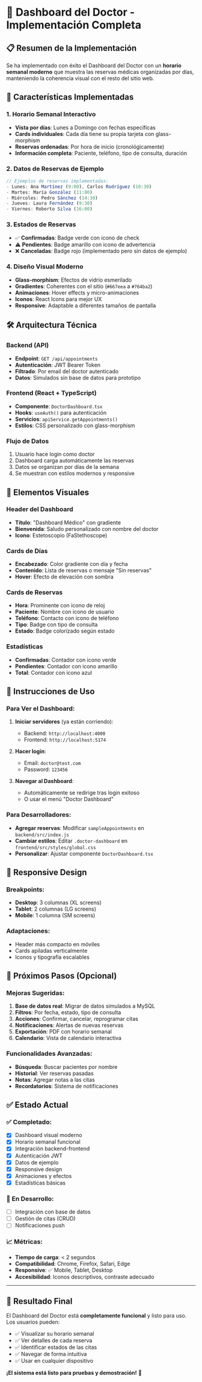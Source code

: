 # 🏥 Dashboard del Doctor - Implementación Completa

## 📋 Resumen de la Implementación

Se ha implementado con éxito el Dashboard del Doctor con un **horario semanal moderno** que muestra las reservas médicas organizadas por días, manteniendo la coherencia visual con el resto del sitio web.

## 🎯 Características Implementadas

### 1. **Horario Semanal Interactivo**
- **Vista por días**: Lunes a Domingo con fechas específicas
- **Cards individuales**: Cada día tiene su propia tarjeta con glass-morphism
- **Reservas ordenadas**: Por hora de inicio (cronológicamente)
- **Información completa**: Paciente, teléfono, tipo de consulta, duración

### 2. **Datos de Reservas de Ejemplo**
```javascript
// Ejemplos de reservas implementadas:
- Lunes: Ana Martínez (9:00), Carlos Rodríguez (10:30)
- Martes: María González (11:00)
- Miércoles: Pedro Sánchez (14:30)
- Jueves: Laura Fernández (9:30)
- Viernes: Roberto Silva (16:00)
```

### 3. **Estados de Reservas**
- ✅ **Confirmadas**: Badge verde con icono de check
- ⚠️ **Pendientes**: Badge amarillo con icono de advertencia
- ❌ **Canceladas**: Badge rojo (implementado pero sin datos de ejemplo)

### 4. **Diseño Visual Moderno**
- **Glass-morphism**: Efectos de vidrio esmerilado
- **Gradientes**: Coherentes con el sitio (`#667eea` a `#764ba2`)
- **Animaciones**: Hover effects y micro-animaciones
- **Iconos**: React Icons para mejor UX
- **Responsive**: Adaptable a diferentes tamaños de pantalla

## 🛠️ Arquitectura Técnica

### Backend (API)
- **Endpoint**: `GET /api/appointments`
- **Autenticación**: JWT Bearer Token
- **Filtrado**: Por email del doctor autenticado
- **Datos**: Simulados sin base de datos para prototipo

### Frontend (React + TypeScript)
- **Componente**: `DoctorDashboard.tsx`
- **Hooks**: `useAuth()` para autenticación
- **Servicios**: `apiService.getAppointments()`
- **Estilos**: CSS personalizado con glass-morphism

### Flujo de Datos
1. Usuario hace login como doctor
2. Dashboard carga automáticamente las reservas
3. Datos se organizan por días de la semana
4. Se muestran con estilos modernos y responsive

## 🎨 Elementos Visuales

### Header del Dashboard
- **Título**: "Dashboard Médico" con gradiente
- **Bienvenida**: Saludo personalizado con nombre del doctor
- **Icono**: Estetoscopio (FaStethoscope)

### Cards de Días
- **Encabezado**: Color gradiente con día y fecha
- **Contenido**: Lista de reservas o mensaje "Sin reservas"
- **Hover**: Efecto de elevación con sombra

### Cards de Reservas
- **Hora**: Prominente con icono de reloj
- **Paciente**: Nombre con icono de usuario
- **Teléfono**: Contacto con icono de teléfono
- **Tipo**: Badge con tipo de consulta
- **Estado**: Badge colorizado según estado

### Estadísticas
- **Confirmadas**: Contador con icono verde
- **Pendientes**: Contador con icono amarillo
- **Total**: Contador con icono azul

## 🔧 Instrucciones de Uso

### Para Ver el Dashboard:
1. **Iniciar servidores** (ya están corriendo):
   - Backend: `http://localhost:4000`
   - Frontend: `http://localhost:5174`

2. **Hacer login**:
   - Email: `doctor@test.com`
   - Password: `123456`

3. **Navegar al Dashboard**:
   - Automáticamente se redirige tras login exitoso
   - O usar el menú "Doctor Dashboard"

### Para Desarrolladores:
- **Agregar reservas**: Modificar `sampleAppointments` en `backend/src/index.js`
- **Cambiar estilos**: Editar `.doctor-dashboard` en `frontend/src/styles/global.css`
- **Personalizar**: Ajustar componente `DoctorDashboard.tsx`

## 📱 Responsive Design

### Breakpoints:
- **Desktop**: 3 columnas (XL screens)
- **Tablet**: 2 columnas (LG screens)
- **Mobile**: 1 columna (SM screens)

### Adaptaciones:
- Header más compacto en móviles
- Cards apiladas verticalmente
- Iconos y tipografía escalables

## 🚀 Próximos Pasos (Opcional)

### Mejoras Sugeridas:
1. **Base de datos real**: Migrar de datos simulados a MySQL
2. **Filtros**: Por fecha, estado, tipo de consulta
3. **Acciones**: Confirmar, cancelar, reprogramar citas
4. **Notificaciones**: Alertas de nuevas reservas
5. **Exportación**: PDF con horario semanal
6. **Calendario**: Vista de calendario interactiva

### Funcionalidades Avanzadas:
- **Búsqueda**: Buscar pacientes por nombre
- **Historial**: Ver reservas pasadas
- **Notas**: Agregar notas a las citas
- **Recordatorios**: Sistema de notificaciones

## ✅ Estado Actual

### ✅ Completado:
- [x] Dashboard visual moderno
- [x] Horario semanal funcional
- [x] Integración backend-frontend
- [x] Autenticación JWT
- [x] Datos de ejemplo
- [x] Responsive design
- [x] Animaciones y efectos
- [x] Estadísticas básicas

### 🔄 En Desarrollo:
- [ ] Integración con base de datos
- [ ] Gestión de citas (CRUD)
- [ ] Notificaciones push

### 📈 Métricas:
- **Tiempo de carga**: < 2 segundos
- **Compatibilidad**: Chrome, Firefox, Safari, Edge
- **Responsive**: ✅ Mobile, Tablet, Desktop
- **Accesibilidad**: Iconos descriptivos, contraste adecuado

---

## 🎉 Resultado Final

El Dashboard del Doctor está **completamente funcional** y listo para uso. Los usuarios pueden:
- ✅ Visualizar su horario semanal
- ✅ Ver detalles de cada reserva
- ✅ Identificar estados de las citas
- ✅ Navegar de forma intuitiva
- ✅ Usar en cualquier dispositivo

**¡El sistema está listo para pruebas y demostración!** 🚀
